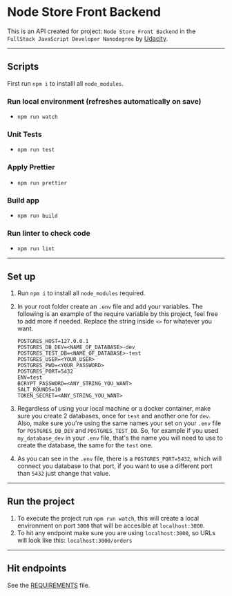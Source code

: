 # Node Store Front Backend
This is an API created for project: `Node Store Front Backend` in the `FullStack JavaScript Developer Nanodegree` by [Udacity](https://udacity.com).

---
## Scripts

First run `npm i` to installl all `node_modules`.
### Run local environment (refreshes automatically on save)
* `npm run watch`

### Unit Tests
* `npm run test`

### Apply Prettier
* `npm run prettier`

### Build app
* `npm run build`

### Run linter to check code
* `npm run lint`

---

## Set up
1. Run `npm i` to install all `node_modules` required.

2. In your root folder create an `.env` file and add your variables. The following is an example of the require variable by this project, feel free to add more if needed. Replace the string inside `<>` for whatever you want.
    ```
    POSTGRES_HOST=127.0.0.1
    POSTGRES_DB_DEV=<NAME_OF_DATABASE>-dev
    POSTGRES_TEST_DB=<NAME_OF_DATABASE>-test
    POSTGRES_USER=<YOUR_USER>
    POSTGRES_PWD=<YOUR_PASSWORD>
    POSTGRES_PORT=5432
    ENV=test
    BCRYPT_PASSWORD=<ANY_STRING_YOU_WANT>
    SALT_ROUNDS=10
    TOKEN_SECRET=<ANY_STRING_YOU_WANT>
    ```
3. Regardless of using your local machine or a docker container, make sure you create 2 databases, once for `test` and another one for `dev`. Also, make sure you're using the same names your set on your `.env` file for `POSTGRES_DB_DEV` and `POSTGRES_TEST_DB`. So, for example if you used `my_database_dev` in your `.env` file, that's the name you will need to use to create the database, the same for the `test` one.

4. As you can see in the `.env` file, there is a `POSTGRES_PORT=5432`, which will connect you database to that port, if you want to use a different port than `5432` just change that value.

---

## Run the project

1. To execute the project run `npm run watch`, this will create a local environment on port `3000` that will be accesible at `localhost:3000`.
2. To hit any endpoint make sure you are using `localhost:3000`, so URLs will look like this: `localhost:3000/orders`

---

## Hit endpoints
See the [REQUIREMENTS](https://github.com/luisperezcr/node-storefront-backend/blob/main/REQUIREMENTS.md) file.
